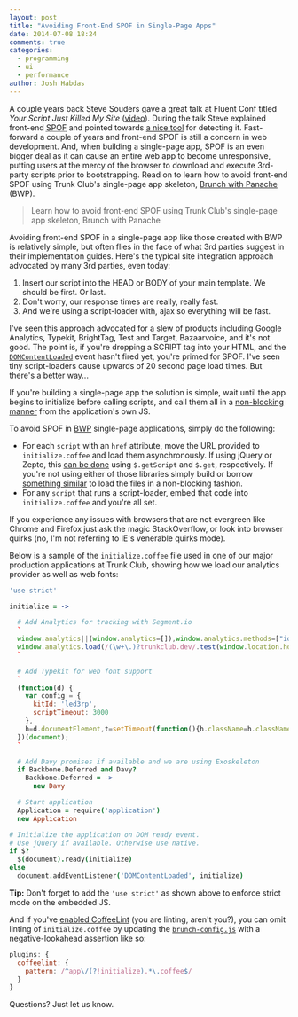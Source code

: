 ```yaml
---
layout: post
title: "Avoiding Front-End SPOF in Single-Page Apps"
date: 2014-07-08 18:24
comments: true
categories: 
  - programming
  - ui
  - performance
author: Josh Habdas
---
```


A couple years back Steve Souders gave a great talk at Fluent Conf titled _Your Script Just Killed My Site_ ([video](https://www.youtube.com/watch?v=aHDNmTpqi7w)). During the talk Steve explained front-end <abbr title="Single Point of Failure">SPOF</abbr> and pointed towards [a nice tool](http://blog.patrickmeenan.com/2011/10/testing-for-frontend-spof.html) for detecting it. Fast-forward a couple of years and front-end SPOF is still a concern in web development. And, when building a single-page app, SPOF is an even bigger deal as it can cause an entire web app to become unresponsive, putting users at the mercy of the browser to download and execute 3rd-party scripts prior to bootstrapping. Read on to learn how to avoid front-end SPOF using Trunk Club's single-page app skeleton, [Brunch with Panache](https://github.com/trunkclub/brunch-with-panache) (BWP).

> Learn how to avoid front-end SPOF using Trunk Club's single-page app skeleton, Brunch with Panache

<!-- more -->

Avoiding front-end SPOF in a single-page app like those created with BWP is relatively simple, but often flies in the face of what 3rd parties suggest in their implementation guides. Here's the typical site integration approach advocated by many 3rd parties, even today:

1. Insert our script into the HEAD or BODY of your main template. We should be first. Or last.
2. Don't worry, our response times are really, really fast.
3. And we're using a script-loader with, ajax so everything will be fast.

I've seen this approach advocated for a slew of products including Google Analytics, Typekit, BrightTag, Test and Target, Bazaarvoice, and it's not good. The point is, if you're dropping a SCRIPT tag into your HTML, and the [`DOMContentLoaded`](https://developer.mozilla.org/en-US/docs/Web/Events/DOMContentLoaded) event hasn't fired yet, you're primed for SPOF. I've seen tiny script-loaders cause upwards of 20 second page load times. But there's a better way...

If you're building a single-page app the solution is simple, wait until the app begins to initialize before calling scripts, and call them all in a [non-blocking manner](http://calendar.perfplanet.com/2012/the-non-blocking-script-loader-pattern/) from the application's own JS.

To avoid SPOF in [BWP](https://github.com/trunkclub/brunch-with-panache) single-page applications, simply do the following:

- For each `script` with an `href` attribute, move the URL provided to `initialize.coffee` and load them asynchronously. If using jQuery or Zepto, this [can be done](http://davidwalsh.name/loading-scripts-jquery) using `$.getScript` and `$.get`, respectively. If you're not using either of those libraries simply build or borrow [something similar](https://gist.github.com/colingourlay/7209131) to load the files in a non-blocking fashion.
- For any `script` that runs a script-loader, embed that code into `initialize.coffee` and you're all set.

If you experience any issues with browsers that are not evergreen like Chrome and Firefox just ask the magic StackOverflow, or look into browser quirks (no, I'm not referring to IE's venerable quirks mode).

Below is a sample of the `initialize.coffee` file used in one of our major production applications at Trunk Club, showing how we load our analytics provider as well as web fonts:

``` coffeescript
'use strict'

initialize = ->

  # Add Analytics for tracking with Segment.io
  `
  window.analytics||(window.analytics=[]),window.analytics.methods=["identify","track","trackLink","trackForm","trackClick","trackSubmit","page","pageview","ab","alias","ready","group","on","once","off"],window.analytics.factory=function(a){return function(){var t=Array.prototype.slice.call(arguments);return t.unshift(a),window.analytics.push(t),window.analytics}};for(var i=0;i<window.analytics.methods.length;i++){var method=window.analytics.methods[i];window.analytics[method]=window.analytics.factory(method)}window.analytics.load=function(a){var t=document.createElement("script");t.type="text/javascript",t.async=!0,t.src=("https:"===document.location.protocol?"https://":"http://")+"d2dq2ahtl5zl1z.cloudfront.net/analytics.js/v1/"+a+"/analytics.min.js";var n=document.getElementsByTagName("script")[0];n.parentNode.insertBefore(t,n)},window.analytics.SNIPPET_VERSION="2.0.6",
  window.analytics.load(/(\w+\.)?trunkclub.dev/.test(window.location.hostname) || /\bstaging\b/.test(window.location.hostname) ? "44yg1der8p" : "moz42de0rp");
  `

  # Add Typekit for web font support
  `
  (function(d) {
    var config = {
      kitId: 'led3rp',
      scriptTimeout: 3000
    },
    h=d.documentElement,t=setTimeout(function(){h.className=h.className.replace(/\bwf-loading\b/g,"")+" wf-inactive";},config.scriptTimeout),tk=d.createElement("script"),f=false,s=d.getElementsByTagName("script")[0],a;h.className+=" wf-loading";tk.src='//use.typekit.net/'+config.kitId+'.js';tk.async=true;tk.onload=tk.onreadystatechange=function(){a=this.readyState;if(f||a&&a!="complete"&&a!="loaded")return;f=true;clearTimeout(t);try{Typekit.load(config)}catch(e){}};s.parentNode.insertBefore(tk,s)
  })(document);
  `

  # Add Davy promises if available and we are using Exoskeleton
  if Backbone.Deferred and Davy?
    Backbone.Deferred = ->
      new Davy

  # Start application
  Application = require('application')
  new Application

# Initialize the application on DOM ready event.
# Use jQuery if available. Otherwise use native.
if $?
  $(document).ready(initialize)
else
  document.addEventListener('DOMContentLoaded', initialize)

```

**Tip:** Don't forget to add the `'use strict'` as shown above to enforce strict mode on the embedded JS.

And if you've [enabled CoffeeLint](https://github.com/brunch/coffeelint-brunch) (you are linting, aren't you?), you can omit linting of `initialize.coffee` by updating the [`brunch-config.js`](https://github.com/brunch/brunch/blob/master/docs/config.md) with a negative-lookahead assertion like so:

``` javascript
plugins: {
  coffeelint: {
    pattern: /^app\/(?!initialize).*\.coffee$/
  }
}
```

Questions? Just let us know.